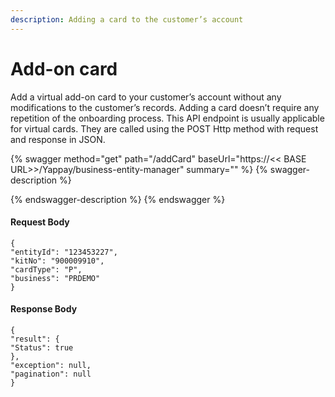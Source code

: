 ```yaml
---
description: Adding a card to the customer’s account
---
```


# Add-on card

Add a virtual add-on card to your customer’s account without any modifications to the customer’s records. Adding a card doesn’t require any repetition of the onboarding process. This API endpoint is usually applicable for virtual cards. They are called using the POST Http method with request and response in JSON.

{% swagger method="get" path="/addCard" baseUrl="https://<< BASE URL>>/Yappay/business-entity-manager" summary="" %}
{% swagger-description %}

{% endswagger-description %}
{% endswagger %}

#### Request Body

```
{
"entityId": "123453227",
"kitNo": "900009910",
"cardType": "P",
"business": "PRDEMO"
}
```

#### Response Body

```
{
"result": {
"Status": true
},
"exception": null,
"pagination": null
}
```
